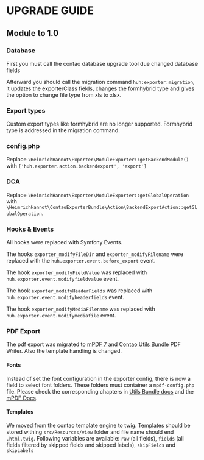 # UPGRADE GUIDE

## Module to 1.0

### Database
First you must call the contao database upgrade tool due changed database fields

Afterward you should call the migration command `huh:exporter:migration`, it updates the exporterClass fields, changes the formhybrid type and gives the option to change file type from xls to xlsx.

### Export types

Custom export types like formhybrid are no longer supported. Formhybrid type is addressed in the migration command.

### config.php

Replace `\HeimrichHannot\Exporter\ModuleExporter::getBackendModule()` with  `['huh.exporter.action.backendexport', 'export']`

### DCA 

Replace `\HeimrichHannot\Exporter\ModuleExporter::getGlobalOperation` with `\HeimrichHannot\ContaoExporterBundle\Action\BackendExportAction::getGlobalOperation`.

### Hooks & Events

All hooks were replaced with Symfony Events. 

The hooks `exporter_modifyFileDir` and `exporter_modifyFilename` were replaced with the `huh.exporter.event.before_export` event.

The hook `exporter_modifyFieldValue` was replaced with `huh.exporter.event.modifyfieldvalue` event.

The hook `exporter_modifyHeaderFields` was replaced with `huh.exporter.event.modifyheaderfields` event.

The hook `exporter_modifyMediaFilename` was replaced with `huh.exporter.event.modifymediafile` event.

### PDF Export

The pdf export was migrated to [mPDF 7][1] and [Contao Utils Bundle][2] PDF Writer. Also the template handling is changed.

#### Fonts 

Instead of set the font configuration in the exporter config, there is now a field to select font folders. These folders must container a `mpdf-config.php` file. Please check the corresponding chapters in [Utils Bundle docs][3] and the [mPDF Docs][4].

#### Templates

We moved from the contao template engine to twig. Templates should be stored withing `src/Resources/view` folder and file name should end `.html.twig`. Following variables are available: `raw` (all fields), `fields` (all fields filtered by skipped fields and skipped labels), `skipFields` and `skipLabels`


[1]: https://mpdf.github.io
[2]: https://github.com/heimrichhannot/contao-utils-bundle
[3]: https://github.com/heimrichhannot/contao-utils-bundle/blob/master/docs/utils/pdf/pdf_writer.md#use-custom-fonts
[4]: https://mpdf.github.io/fonts-languages/fonts-in-mpdf-7-x.html